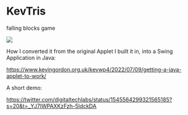 # KevTris
falling blocks game

<img src="https://www.kevingordon.org.uk/kevwp4/wp-content/uploads/2022/07/kevtris-game-1000x675.jpg"/> 

How I converted it from the original Applet I built it in, into a Swing Application in Java:

https://www.kevingordon.org.uk/kevwp4/2022/07/09/getting-a-java-applet-to-work/

A short demo:

https://twitter.com/digitaltechlabs/status/1545564299321565185?s=20&t=_YJ7IWPAXKzFzh-5IdckDA
